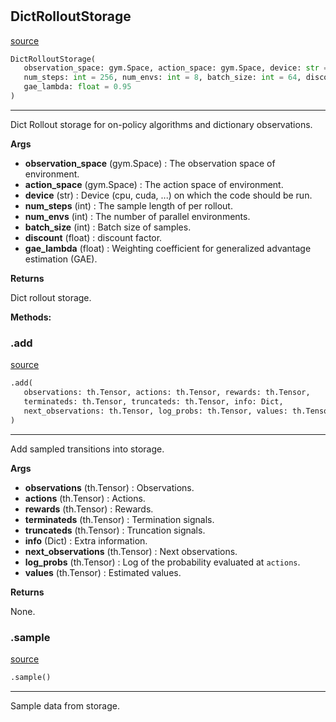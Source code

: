 #


## DictRolloutStorage
[source](https://github.com/RLE-Foundation/rllte/blob/main/rllte/xploit/storage/dict_rollout_storage.py/#L35)
```python 
DictRolloutStorage(
   observation_space: gym.Space, action_space: gym.Space, device: str = 'cpu',
   num_steps: int = 256, num_envs: int = 8, batch_size: int = 64, discount: float = 0.999,
   gae_lambda: float = 0.95
)
```


---
Dict Rollout storage for on-policy algorithms and dictionary observations.


**Args**

* **observation_space** (gym.Space) : The observation space of environment.
* **action_space** (gym.Space) : The action space of environment.
* **device** (str) : Device (cpu, cuda, ...) on which the code should be run.
* **num_steps** (int) : The sample length of per rollout.
* **num_envs** (int) : The number of parallel environments.
* **batch_size** (int) : Batch size of samples.
* **discount** (float) : discount factor.
* **gae_lambda** (float) : Weighting coefficient for generalized advantage estimation (GAE).


**Returns**

Dict rollout storage.


**Methods:**


### .add
[source](https://github.com/RLE-Foundation/rllte/blob/main/rllte/xploit/storage/dict_rollout_storage.py/#L78)
```python
.add(
   observations: th.Tensor, actions: th.Tensor, rewards: th.Tensor,
   terminateds: th.Tensor, truncateds: th.Tensor, info: Dict,
   next_observations: th.Tensor, log_probs: th.Tensor, values: th.Tensor
)
```

---
Add sampled transitions into storage.


**Args**

* **observations** (th.Tensor) : Observations.
* **actions** (th.Tensor) : Actions.
* **rewards** (th.Tensor) : Rewards.
* **terminateds** (th.Tensor) : Termination signals.
* **truncateds** (th.Tensor) : Truncation signals.
* **info** (Dict) : Extra information.
* **next_observations** (th.Tensor) : Next observations.
* **log_probs** (th.Tensor) : Log of the probability evaluated at `actions`.
* **values** (th.Tensor) : Estimated values.


**Returns**

None.

### .sample
[source](https://github.com/RLE-Foundation/rllte/blob/main/rllte/xploit/storage/dict_rollout_storage.py/#L126)
```python
.sample()
```

---
Sample data from storage.
